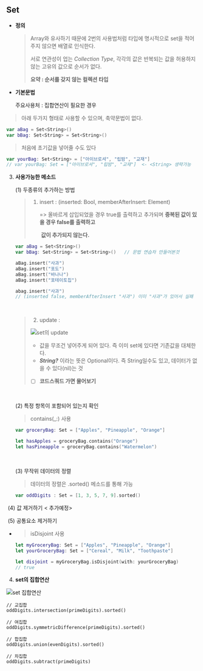 ## 						Set

* **정의**

  > Array와 유사하기 때문에 2번의 사용법처럼 타입에 명시적으로 set을 적어주지 않으면 배열로 인식한다.
  >
  > 서로 연관성이 업는 *Collection Type*, 각각의 값은 반복되는 값을 허용하지 않는 고유의 값으로 순서가 없다.
  >
  > **요약 : 순서를 갖지 않는 컬렉션 타입**



- **기본문법**

  주요사용처 : 집합연산이 필요한 경우

> 아래 두가지 형태로 사용할 수 있으며, 축약문법이 없다.

```Swift
var aBag = Set<String>()
var bBag: Set<String> = Set<String>()
```



> 처음에 초기값을 넣어줄 수도 있다

```swift
var yourBag: Set<String> = ["아이브로셔", "립밤", "교재"]
// var yourBag: Set = ["아이브로셔", "립밤", "교재"]  <- <String> 생략가능
```



3. **사용가능한 메소드**

   (1) 두종류의 추가하는 방법

   > 1. insert : (inserted: Bool, memberAfterInsert: Element)   
   >
   >    => 올바르게 삽입되었을 경우 true를 출력하고 추가되며 **중복된 값이 있을 경우 false를 출력하고** 
   >
   >    ​     **값이 추가되지 않는다.**

   ```Swift
   var aBag = Set<String>()
   var bBag: Set<String> = Set<String>()   // 문법 연습차 만들어본것

   aBag.insert("사과")
   aBag.insert("포도")
   aBag.insert("바나나")
   aBag.insert("포테이토칩")

   abag.insert("사과")
   // (inserted false, memberAfterInsert "사과") 이미 "사과"가 있어서 실패
   ```

   ​

   > 2. update : 
   >
   > ![set의 update](http://postfiles12.naver.net/MjAxNzEwMDFfODQg/MDAxNTA2ODU3NjI0MDg0.iygaMdCTzMt4J5vugwmuZJV4P3nWLklKQe_VleMDC3sg.9-9PsefBQuoDtWP-ICvSkN50QHU9VmAuHbJc97Xm74Ug.PNG.bb_9900/%EC%8A%A4%ED%81%AC%EB%A6%B0%EC%83%B7_2017-10-01_%EC%98%A4%ED%9B%84_8.32.10.png?type=w2)
   >
   > - 값을 무조건 넣어주게 되어 있다. 즉 이미 set에 있다면 기존값을 대체한다.
   > - ***String?*** 이라는 뜻은 Optional이다. 즉 String일수도 있고, 데이터가 없을 수 있다(nil)는 것
   >
   > - [ ]   **코드스쿼드 가면 물어보기**

   ​

   (2) 특정 항목이 포함되어 있는지 확인

   > contains(_:) 사용

   ```swift
   var groceryBag: Set = ["Apples", "Pineapple", "Orange"]

   let hasApples = groceryBag.contains("Orange")
   let hasPineapple = groceryBag.contains("Watermelon")
   ```

   ​

   (3) 무작위 데이터의 정렬

   > 데이터의 정렬은 .sorted() 메소드를 통해 가능

   ```swift
   var oddDigits : Set = [1, 3, 5, 7, 9].sorted()
   ```



​        (4) 값 제거하기 < 추가예정>



​	(5) 공통요소 제거하기

* > isDisjoint 사용

  ```swift
  let myGroceryBag: Set = ["Apples", "Pineapple", "Orange"]
  let yourGroceryBag: Set = ["Cereal", "Milk", "Toothpaste"]

  let disjoint = myGroceryBag.isDisjoint(with: yourGroceryBag)  
  // true
  ```



4. **set의 집합연산**

![set 집합연산](http://postfiles9.naver.net/MjAxNzEwMDFfMTI0/MDAxNTA2ODQzMzQ4NjM4.r-5SApp4oBU28lBirNGIbTNSOy-VZC6la1tZ47mFzwMg.oaCquCvdqPPGY2yCdran2XHQ3dS6JErrbusYK4owobEg.PNG.bb_9900/스크린샷_2017-10-01_오후_4.32.59.png?type=w773)

```
// 교집합
oddDigits.intersection(primeDigits).sorted()

// 여집합
oddDigits.symmetricDifference(primeDigits).sorted()

// 합집합
oddDigits.union(evenDigits).sorted()

// 차집합
oddDigits.subtract(primeDigits)
```

